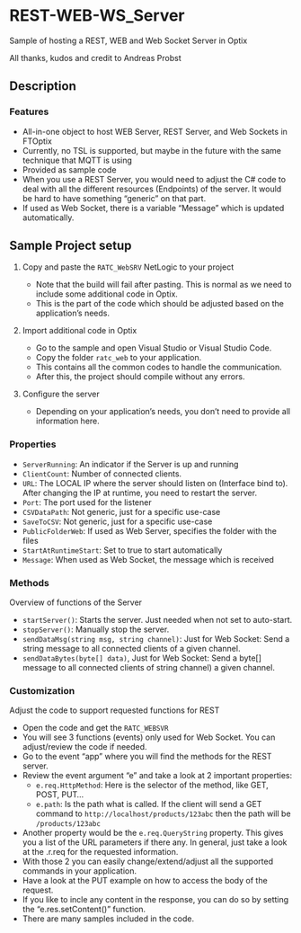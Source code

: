 # REST-WEB-WS_Server
Sample of hosting a REST, WEB and Web Socket Server in Optix

All thanks, kudos and credit to Andreas Probst

## Description

### Features

- All-in-one object to host WEB Server, REST Server, and Web Sockets in FTOptix
- Currently, no TSL is supported, but maybe in the future with the same technique that MQTT is using
- Provided as sample code
- When you use a REST Server, you would need to adjust the C# code to deal with all the different resources (Endpoints) of the server. It would be hard to have something “generic” on that part.
- If used as Web Socket, there is a variable “Message” which is updated automatically.

## Sample Project setup

1. Copy and paste the `RATC_WebSRV` NetLogic to your project
    - Note that the build will fail after pasting. This is normal as we need to include some additional code in Optix.
    - This is the part of the code which should be adjusted based on the application’s needs.

2. Import additional code in Optix
    - Go to the sample and open Visual Studio or Visual Studio Code.
    - Copy the folder `ratc_web` to your application.
    - This contains all the common codes to handle the communication.
    - After this, the project should compile without any errors.
3. Configure the server
    - Depending on your application’s needs, you don’t need to provide all information here.

### Properties

- `ServerRunning`: An indicator if the Server is up and running
- `ClientCount`: Number of connected clients.
- `URL`: The LOCAL IP where the server should listen on (Interface bind to). After changing the IP at runtime, you need to restart the server.
- `Port`: The port used for the listener
- `CSVDataPath`: Not generic, just for a specific use-case
- `SaveToCSV`: Not generic, just for a specific use-case
- `PublicFolderWeb`: If used as Web Server, specifies the folder with the files
- `StartAtRuntimeStart`: Set to true to start automatically
- `Message`: When used as Web Socket, the message which is received

### Methods

Overview of functions of the Server

- `startServer()`: Starts the server. Just needed when not set to auto-start.
- `stopServer()`: Manually stop the server.
- `sendDataMsg(string msg, string channel)`: Just for Web Socket: Send a string message to all connected clients of a given channel.
- `sendDataBytes(byte[] data)`, Just for Web Socket: Send a byte[] message to all connected clients of string channel) a given channel.

### Customization

Adjust the code to support requested functions for REST

- Open the code and get the `RATC_WEBSVR`
- You will see 3 functions (events) only used for Web Socket. You can adjust/review the code if needed.
- Go to the event “app” where you will find the methods for the REST server.
- Review the event argument “e” and take a look at 2 important properties:
    - `e.req.HttpMethod`: Here is the selector of the method, like GET, POST, PUT…
    - `e.path`: Is the path what is called. If the client will send a GET command to `http://localhost/products/123abc` then the path will be `/products/123abc`
- Another property would be the `e.req.QueryString` property. This gives you a list of the URL parameters if there any. In general, just take a look at the .r.req for the requested information.
- With those 2 you can easily change/extend/adjust all the supported commands in your application. 
- Have a look at the PUT example on how to access the body of the request.
- If you like to incle any content in the response, you can do so by setting the “e.res.setContent()” function.
- There are many samples included in the code.

